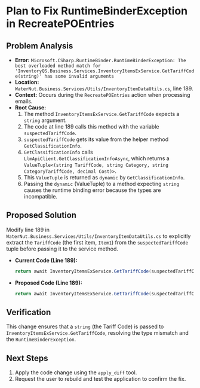 # Plan to Fix RuntimeBinderException in RecreatePOEntries

## Problem Analysis

- **Error:** `Microsoft.CSharp.RuntimeBinder.RuntimeBinderException: The best overloaded method match for 'InventoryQS.Business.Services.InventoryItemsExService.GetTariffCode(string)' has some invalid arguments`
- **Location:** `WaterNut.Business.Services/Utils/InventoryItemDataUtils.cs`, line 189.
- **Context:** Occurs during the `RecreatePOEntries` action when processing emails.
- **Root Cause:**
    1. The method `InventoryItemsExService.GetTariffCode` expects a `string` argument.
    2. The code at line 189 calls this method with the variable `suspectedTariffCode`.
    3. `suspectedTariffCode` gets its value from the helper method `GetClassificationInfo`.
    4. `GetClassificationInfo` calls `LlmApiClient.GetClassificationInfoAsync`, which returns a `ValueTuple<(string TariffCode, string Category, string CategoryTariffCode, decimal Cost)>`.
    5. This `ValueTuple` is returned as `dynamic` by `GetClassificationInfo`.
    6. Passing the `dynamic` (ValueTuple) to a method expecting `string` causes the runtime binding error because the types are incompatible.

## Proposed Solution

Modify line 189 in `WaterNut.Business.Services/Utils/InventoryItemDataUtils.cs` to explicitly extract the `TariffCode` (the first item, `Item1`) from the `suspectedTariffCode` tuple before passing it to the service method.

- **Current Code (Line 189):**
  ```csharp
  return await InventoryItemsExService.GetTariffCode(suspectedTariffCode).ConfigureAwait(false);
  ```
- **Proposed Code (Line 189):**
  ```csharp
  return await InventoryItemsExService.GetTariffCode(suspectedTariffCode.Item1).ConfigureAwait(false);
  ```

## Verification

This change ensures that a `string` (the Tariff Code) is passed to `InventoryItemsExService.GetTariffCode`, resolving the type mismatch and the `RuntimeBinderException`.

## Next Steps

1. Apply the code change using the `apply_diff` tool.
2. Request the user to rebuild and test the application to confirm the fix.